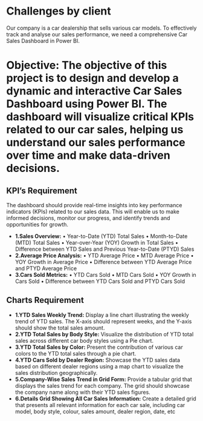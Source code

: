 # Challenges by client
Our company is a car dealership that sells various car models. To effectively track and analyse our sales performance, we need a comprehensive Car Sales Dashboard in Power BI. 

# Objective: The objective of this project is to design and develop a dynamic and interactive Car Sales Dashboard using Power BI. The dashboard will visualize critical KPIs related to our car sales, helping us understand our sales performance over time and make data-driven decisions.

## KPI’s Requirement

The dashboard should provide real-time insights into key performance indicators (KPIs) related to our sales data. This will enable us to make informed decisions, monitor our progress, and identify trends and opportunities for growth.
- **1.Sales Overview:**
•	Year-to-Date (YTD) Total Sales
•	Month-to-Date (MTD) Total Sales
•	Year-over-Year (YOY) Growth in Total Sales
•	Difference between YTD Sales and Previous Year-to-Date (PTYD) Sales
- **2.Average Price Analysis:**
•	YTD Average Price
•	MTD Average Price
•	YOY Growth in Average Price
•	Difference between YTD Average Price and PTYD Average Price
- **3.Cars Sold Metrics:**
•	YTD Cars Sold
•	MTD Cars Sold
•	YOY Growth in Cars Sold
•	Difference between YTD Cars Sold and PTYD Cars Sold

## Charts Requirement

- **1.YTD Sales Weekly Trend:** Display a line chart illustrating the weekly trend of YTD sales. The X-axis should represent weeks, and the Y-axis should show the total sales amount.
- **2.YTD Total Sales by Body Style:** Visualize the distribution of YTD total sales across different car body styles using a Pie chart.
- **3.YTD Total Sales by Color:** Present the contribution of various car colors to the YTD total sales through a pie chart.
- **4.YTD Cars Sold by Dealer Region:** Showcase the YTD sales data based on different dealer regions using a map chart to visualize the sales distribution geographically.
- **5.Company-Wise Sales Trend in Grid Form:** Provide a tabular grid that displays the sales trend for each company. The grid should showcase the company name along with their YTD sales figures.
- **6.Details Grid Showing All Car Sales Information:** Create a detailed grid that presents all relevant information for each car sale, including car model, body style, colour, sales amount, dealer region, date, etc


